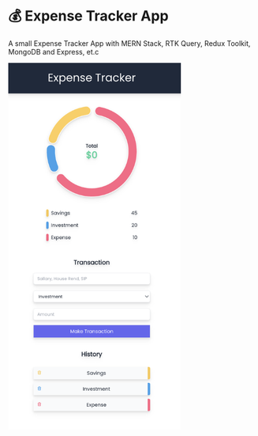 # 💰 Expense Tracker App

A small Expense Tracker App with MERN Stack, RTK Query, Redux Toolkit, MongoDB and Express, et.c

<img src = "demo_display/log_in_page.png" width="350" >
